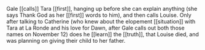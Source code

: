 
Gale [[calls]] Tara [[first]], hanging up before she can explain anything (she says Thank God as her [[first]] words to him), and then calls Louise. Only after talking to Catherine (who knew about the elopement [[situation]] with Tara at La Ronde and his love for Dawn, after Gale calls out both those names on November 12) does he [[learn]] the [[truth]], that Louise died, and was planning on giving their child to her father.

  